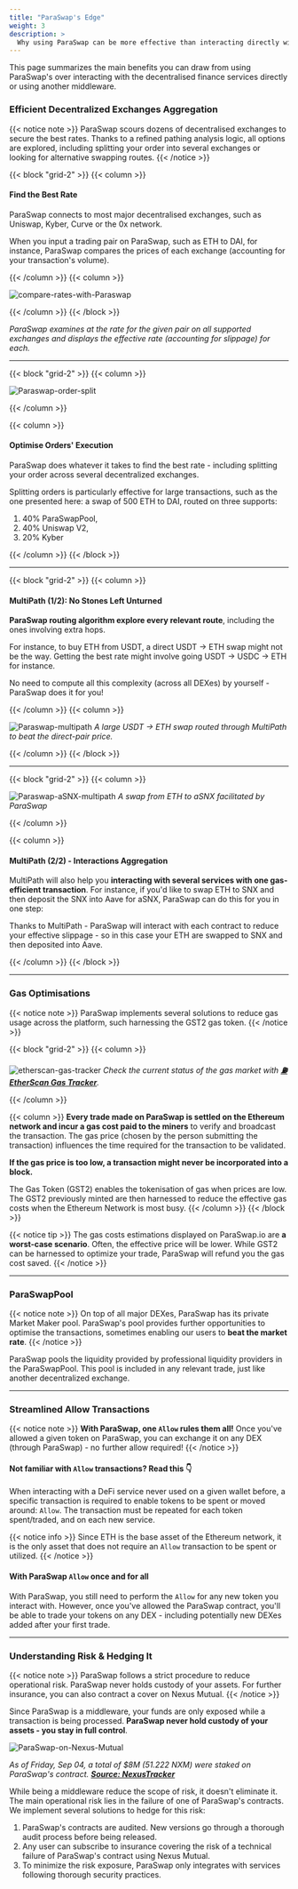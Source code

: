 ```yaml
---
title: "ParaSwap's Edge"
weight: 3
description: >
  Why using ParaSwap can be more effective than interacting directly with DeFi services  
---
```


This page summarizes the main benefits you can draw from using ParaSwap's over interacting with the decentralised finance services directly or using another middleware.

### Efficient Decentralized Exchanges Aggregation

{{< notice note >}}
ParaSwap scours dozens of decentralised exchanges to secure the best rates. Thanks to a refined pathing analysis logic, all options are explored, including splitting your order into several exchanges or looking for alternative swapping routes. 
{{< /notice >}}

{{< block "grid-2" >}}
{{< column >}}
#### Find the Best Rate
ParaSwap connects to most major decentralised exchanges, such as Uniswap, Kyber, Curve or the 0x network. 

When you input a trading pair on ParaSwap, such as ETH to DAI, for instance, ParaSwap compares the prices of each exchange (accounting for your transaction's volume).

{{< /column >}}
{{< column >}}

![compare-rates-with-Paraswap](/images/rate-compare.png)

{{< /column >}}
{{< /block >}}

_ParaSwap examines at the rate for the given pair on all supported exchanges and displays the effective rate (accounting for slippage) for each._

---

{{< block "grid-2" >}}
{{< column >}}

![Paraswap-order-split](/images/order-split.png)

{{< /column >}}

{{< column >}}
#### Optimise Orders' Execution
ParaSwap does whatever it takes to find the best rate - including splitting your order across several decentralized exchanges.

Splitting orders is particularly effective for large transactions, such as the one presented here: a swap of 500 ETH to DAI, routed on three supports: 
1. 40% ParaSwapPool, 
2. 40% Uniswap V2, 
3. 20% Kyber

{{< /column >}}
{{< /block >}}

---

{{< block "grid-2" >}}
{{< column >}}

#### MultiPath (1/2): No Stones Left Unturned
**ParaSwap routing algorithm explore every relevant route**, including the ones involving extra hops. 

For instance, to buy ETH from USDT, a direct USDT -> ETH swap might not be the way. Getting the best rate might involve going USDT -> USDC -> ETH for instance.

No need to compute all this complexity (across all DEXes) by yourself - ParaSwap does it for you!

{{< /column >}}
{{< column >}}

![Paraswap-multipath](/images/paraswap-multipath.png)
_A large USDT -> ETH swap routed through MultiPath to beat the direct-pair price._

{{< /column >}}
{{< /block >}}

---

{{< block "grid-2" >}}
{{< column >}}

![Paraswap-aSNX-multipath](/images/multipath-aSNX.png)
_A swap from ETH to aSNX facilitated by ParaSwap_

{{< /column >}}

{{< column >}}
#### MultiPath (2/2) - Interactions Aggregation
MultiPath will also help you **interacting with several services with one gas-efficient transaction**. For instance, if you'd like to swap ETH to SNX and then deposit the SNX into Aave for aSNX, ParaSwap can do this for you in one step:

Thanks to MultiPath - ParaSwap will interact with each contract to reduce your effective slippage - so in this case your ETH are swapped to SNX and then deposited into Aave.

{{< /column >}}
{{< /block >}}



---

### Gas Optimisations

{{< notice note >}}
ParaSwap implements several solutions to reduce gas usage across the platform, such harnessing the GST2 gas token.
{{< /notice >}}

{{< block "grid-2" >}}
{{< column >}}

![etherscan-gas-tracker](/images/etherscan-gas-tracker.png)
_Check the current status of the gas market with **[⛽ EtherScan Gas Tracker](https://etherscan.io/gastracker)**._

{{< /column >}}

{{< column >}}
**Every trade made on ParaSwap is settled on the Ethereum network and incur a gas cost paid to the miners** to verify and broadcast the transaction. The gas price (chosen by the person submitting the transaction) influences the time required for the transaction to be validated.

**If the gas price is too low, a transaction might never be incorporated into a block.**

The Gas Token (GST2) enables the tokenisation of gas when prices are low. The GST2 previously minted are then harnessed to reduce the effective gas costs when the Ethereum Network is most busy.
{{< /column >}}
{{< /block >}}

{{< notice tip >}}
The gas costs estimations displayed on ParaSwap.io are **a worst-case scenario**. Often, the effective price will be lower. While GST2 can be harnessed to optimize your trade, ParaSwap will refund you the gas cost saved.
{{< /notice >}}

---

### ParaSwapPool

{{< notice note >}}
On top of all major DEXes, ParaSwap has its private Market Maker pool. ParaSwap's pool provides further opportunities to optimise the transactions, sometimes enabling our users to **beat the market rate**.
{{< /notice >}}

ParaSwap pools the liquidity provided by professional liquidity providers in the ParaSwapPool. This pool is included in any relevant trade, just like another decentralized exchange.

---

### Streamlined Allow Transactions

{{< notice note >}}
**With ParaSwap, one `Allow` rules them all!** Once you've allowed a given token on ParaSwap, you can exchange it on any DEX (through ParaSwap) - no further allow required!
{{< /notice >}}

#### Not familiar with `Allow` transactions? Read this 👇

When interacting with a DeFi service never used on a given wallet before, a specific transaction is required to enable tokens to be spent or moved around: `Allow`. The transaction must be repeated for each token spent/traded, and on each new service.

{{< notice info >}}
Since ETH is the base asset of the Ethereum network, it is the only asset that does not require an `Allow` transaction to be spent or utilized.
{{< /notice >}}

#### With ParaSwap `Allow` once and for all

With ParaSwap, you still need to perform the `Allow` for any new token you interact with. However, once you've allowed the ParaSwap contract, you'll be able to trade your tokens on any DEX - including potentially new DEXes added after your first trade.

---

### Understanding Risk & Hedging It

{{< notice note >}}
ParaSwap follows a strict procedure to reduce operational risk. ParaSwap never holds custody of your assets. For further insurance, you can also contract a cover on Nexus Mutual.
{{< /notice >}}

Since ParaSwap is a middleware, your funds are only exposed while a transaction is being processed. **ParaSwap never hold custody of your assets - you stay in full control**.

![ParaSwap-on-Nexus-Mutual](/images/nexus-mutual.png)

_As of Friday, Sep 04, a total of $8M (51.222 NXM) were staked on ParaSwap's contract. **[Source: NexusTracker](https://nexustracker.io/staking)**_

While being a middleware reduce the scope of risk, it doesn't eliminate it. The main operational risk lies in the failure of one of ParaSwap's contracts. We implement several solutions to hedge for this risk:
1. ParaSwap's contracts are audited. New versions go through a thorough audit process before being released.
2. Any user can subscribe to insurance covering the risk of a technical failure of ParaSwap's contract using Nexus Mutual.
3. To minimize the risk exposure, ParaSwap only integrates with services following thorough security practices.